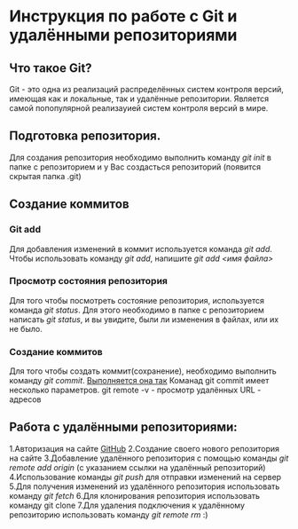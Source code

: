 # Инструкция по работе с Git и удалёнными репозиториями
## Что такое Git?
Git - это одна из реализаций распределённых систем контроля версий, имеющая как и локальные, так и удалённые репозитории. Является самой попопулярной реализауией систем контроля версий в мире.
## Подготовка репозитория.
Для создания репозитория необходимо выполнить команду *git init* в папке с репозиторием и у Вас создасться репозиторий (появится скрытая папка .git)
## Создание коммитов
### Git add
Для добавления изменений в коммит используется команда *git add*. Чтобы использовать команду *git add*, напишите *git add <имя файла>*
### Просмотр состояния репозитория 
Для того чтобы посмотреть состояние репозитория, используется команда *git status*. Для этого необходимо в папке с репозиторием написать *git status*, и вы увидите, были ли изменения в файлах, или их не было. 
### Создание коммитов
Для того чтобы создать коммит(сохранение), необходимо выполнить команду *git commit*. [Выполняется она так](https://struchkov.dev/blog/ru/git-how-to-commit/)
Команад git commit имеет несколько параметров.
git remote -v - просмотр удалённых URL - адресов
## Работа с удалёнными репозиториями:
1.Авторизация на сайте [GitHub](https://github.com)
2.Создание своего нового репозитория на сайте
3.Добавление удалённого репозитория с помощью команды *git remote add origin* (с указанием ссылки на удалённый репозиторий)
4.Использование команды *git push* для отправки изменений на сервер
5.Для получения изменений из удалённого репозитория использовать команду *git fetch*
6.Для клонирования репозитория использовать команду git clone
7.Для удаления подключения к удалённому репозиторию использовать команду *git remote rm*
:)
